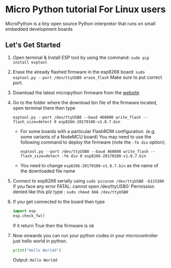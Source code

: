 # Micro Python tutorial For Linux users

MicroPython is a tiny open source Python interpretor that runs on small embedded development boards


## Let's Get Started

1. Open terminal & Install ESP tool by using the command:
    `sudo pip install esptool`

2. Erase the already flashed firmware in the esp8266 board:
    `sudo esptool.py --port /dev/ttyUSB0 erase_flash`
    Make sure to put correct port.

3. Download the latest micropython firmware from the [website](https://micropython.org/downloadhttps://micropython.org/download)

4. Go to the folder where the download bin file of the firmware located, open terminal there then type

    `esptool.py --port /dev/ttyUSB0 --baud 460800 write_flash --flash_size=detect 0 esp8266-20170108-v1.8.7.bin`

    * For some boards with a particular FlashROM configuration.
    (e.g. some variants of a NodeMCU board)
    You may need to use the following command to deploy the firmware (note the `-fm dio` option):

        `esptool.py --port /dev/ttyUSB0 --baud 460800 write_flash --flash_size=detect -fm dio 0 esp8266-20170108-v1.8.7.bin`

    * You need to change `esp8266-20170108-v1.8.7.bin` as the name of the downloaded file name

5. Connect to esp8266 serially  using
    `sudo picocom /dev/ttyUSB0 -b115200`
    If you face any error FATAL: cannot open /dev/ttyUSB0: Permission denied like this plz type :
    `sudo chmod 666 /dev/ttyUSB0`


6. If  you get connected to the board then type

    ```python
    import esp
    esp.check_fw()
    ```

    If it return True then the firmware is ok

7. Now onwards you can run your python codes in
your microcontroller just hello world in python.

    ```python
    print("Hello Worldd")
    ```

    Output:
    `Hello Worldd`
